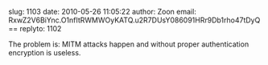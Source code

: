 slug:    1103
date:    2010-05-26 11:05:22
author:  Zoon
email:   RxwZ2V6BiYnc.O1nfItRWMWOyKATQ.u2R7DUsY086091HRr9Db1rho47tDyQ==
replyto: 1102

The problem is: MITM attacks happen and without proper authentication
encryption is useless.
